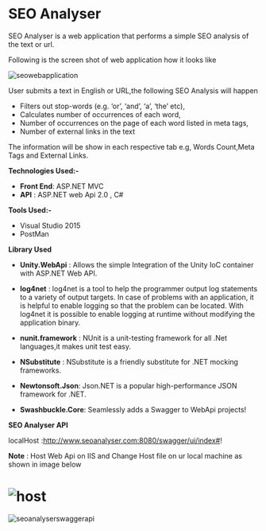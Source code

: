 # SEO Analyser

SEO Analyser is a web application that performs a simple SEO analysis of the text or url.

Following is the screen shot of web application how it looks like

![seowebapplication](https://user-images.githubusercontent.com/34714293/53303444-492dac00-38a5-11e9-80a9-c232cedc1b50.PNG)

User submits a text in English or URL,the following SEO Analysis will happen 

- Filters out stop-words (e.g. ‘or’, ‘and’, ‘a’, ‘the’ etc), 
- Calculates number of occurrences of each word, 
- Number of occurrences on the page of each word listed in meta tags, 
- Number of external links in the text

The information will be show in each respective tab e.g, Words Count,Meta Tags and External Links.

**Technologies Used:-** 

- **Front End**: ASP.NET MVC
- **API** : ASP.NET web Api 2.0 , C# 

**Tools Used:-**

- Visual Studio 2015
- PostMan

**Library Used**

  - **Unity.WebApi** : Allows the simple Integration of the Unity IoC container with ASP.NET Web API. 
  
  - **log4net** : log4net is a tool to help the programmer output log statements to a variety of output targets. In case of problems with an application, it is helpful to enable logging so that the problem can be located. With log4net it is possible to enable logging at runtime without modifying the application binary.
  
  - **nunit.framework** : NUnit is a unit-testing framework for all .Net languages,it makes unit test easy.
  
  - **NSubstitute** : NSubstitute is a friendly substitute for .NET mocking frameworks.
  
  - **Newtonsoft.Json**: Json.NET is a popular high-performance JSON framework for .NET.
  
 - **Swashbuckle.Core**: Seamlessly adds a Swagger to WebApi projects!
  

**SEO Analyser API**

localHost :http://www.seoanalyser.com:8080/swagger/ui/index#!

  **Note** : Host Web Api on IIS and Change Host file on ur local machine  as shown in image below
   
   
![host](https://user-images.githubusercontent.com/34714293/53303903-d1628000-38aa-11e9-9014-bb7bc37ff58b.PNG)
==============================================================================================================================
![seoanalyserswaggerapi](https://user-images.githubusercontent.com/34714293/53303836-1fc34f00-38aa-11e9-8c32-9e114f671ea9.PNG)




